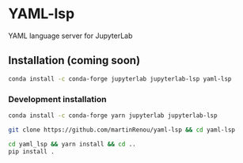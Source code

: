 # YAML-lsp

YAML language server for JupyterLab

## Installation (coming soon)

```bash
conda install -c conda-forge jupyterlab jupyterlab-lsp yaml-lsp
```

### Development installation

```bash
conda install -c conda-forge yarn jupyterlab jupyterlab-lsp

git clone https://github.com/martinRenou/yaml-lsp && cd yaml-lsp

cd yaml_lsp && yarn install && cd ..
pip install .
```
